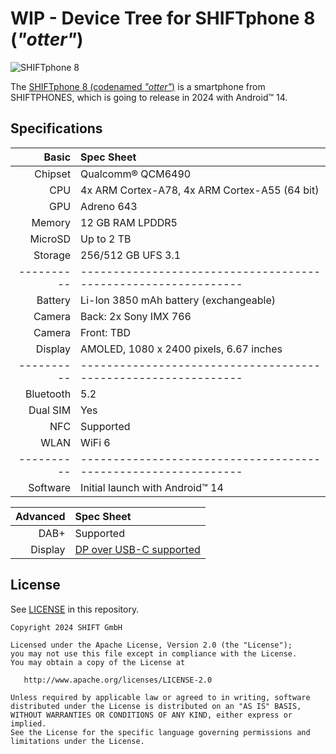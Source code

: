 # WIP - Device Tree for SHIFTphone 8 (_"otter"_)

![SHIFTphone 8](https://raw.githubusercontent.com/SHIFTPHONES/android_device_shift_otter/metadata/art/SHIFTphone_8.jpg)

The [SHIFTphone 8 (codenamed _"otter"_)](https://www.shift.eco/shiftphone-8-status/) is a
smartphone from SHIFTPHONES, which is going to release in 2024 with Android™ 14.

## Specifications

Basic     | Spec Sheet
---------:|:-------------------------------------------------------------
Chipset   | Qualcomm® QCM6490
CPU       | 4x ARM Cortex-A78, 4x ARM Cortex-A55 (64 bit)
GPU       | Adreno 643
Memory    | 12 GB RAM LPDDR5
MicroSD   | Up to 2 TB
Storage   | 256/512 GB UFS 3.1
----------|--------------------------------------------------------------
Battery   | Li-Ion 3850 mAh battery (exchangeable)
Camera    | Back:  2x Sony IMX 766
Camera    | Front: TBD
Display   | AMOLED, 1080 x 2400 pixels, 6.67 inches
----------|--------------------------------------------------------------
Bluetooth | 5.2
Dual SIM  | Yes
NFC       | Supported
WLAN      | WiFi 6
----------|--------------------------------------------------------------
Software  | Initial launch with Android™ 14

Advanced  | Spec Sheet
---------:|:-------------------------
DAB+      | Supported
Display   | [DP over USB-C supported](https://www.displayport.org/displayport-over-usb-c/)

## License

See [LICENSE](LICENSE) in this repository.

```
Copyright 2024 SHIFT GmbH

Licensed under the Apache License, Version 2.0 (the "License");
you may not use this file except in compliance with the License.
You may obtain a copy of the License at

   http://www.apache.org/licenses/LICENSE-2.0

Unless required by applicable law or agreed to in writing, software
distributed under the License is distributed on an "AS IS" BASIS,
WITHOUT WARRANTIES OR CONDITIONS OF ANY KIND, either express or implied.
See the License for the specific language governing permissions and
limitations under the License.
```
